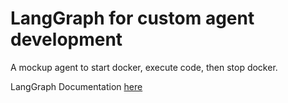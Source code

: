 # LangGraph for custom agent development

A mockup agent to start docker, execute code, then stop docker.

LangGraph Documentation [here](https://langchain-ai.github.io/langgraph/concepts/why-langgraph/)
